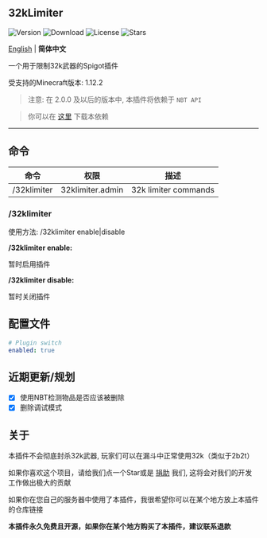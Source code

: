 32kLimiter
---
![Version](https://img.shields.io/github/v/release/GuangChen2333/32kLimiter)
![Download](https://img.shields.io/github/downloads/GuangChen2333/32kLimiter/total)
![License](https://img.shields.io/github/license/GuangChen2333/32kLimiter)
![Stars](https://img.shields.io/github/stars/GuangChen2333/32kLimiter)

[English](https://github.com/GuangChen2333/32kLimiter/blob/master/README.md) | **简体中文**

一个用于限制32k武器的Spigot插件

受支持的Minecraft版本: 1.12.2

> 注意: 在 2.0.0 及以后的版本中, 本插件将依赖于 `NBT API`

> 你可以在 [这里](https://www.spigotmc.org/resources/nbt-api.7939/) 下载本依赖
---

## 命令
| 命令 | 权限 | 描述 |
| --- | --- | --- |
| /32klimiter | 32klimiter.admin | 32k limiter commands |

### /32klimiter
使用方法: /32klimiter enable|disable

**/32klimiter enable:**

暂时启用插件

**/32klimiter disable:**

暂时关闭插件

## 配置文件
```yaml
# Plugin switch
enabled: true
```

## 近期更新/规划
- [x] 使用NBT检测物品是否应该被删除
- [x] 删除调试模式

## 关于
本插件不会彻底封杀32k武器, 玩家们可以在漏斗中正常使用32k（类似于2b2t）

如果你喜欢这个项目，请给我们点一个Star或是 [捐助](https://afdian.net/@GuangChen2333) 我们, 这将会对我们的开发工作做出极大的贡献

如果你在您自己的服务器中使用了本插件，我很希望你可以在某个地方放上本插件的仓库链接

**本插件永久免费且开源，如果你在某个地方购买了本插件，建议联系退款**
